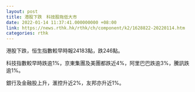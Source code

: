 ```yaml
---
layout: post
title: 港股下跌　科技股拖低大市
date: 2022-01-14 11:37:41.000000000 +08:00
link: https://news.rthk.hk/rthk/ch/component/k2/1628822-20220114.htm
categories: rthk
---
```


港股下跌，恒生指數較早時報24183點，跌246點。

科技指數較早時跌逾1%，京東集團及美團都跌近4%，阿里巴巴跌逾3%，騰訊跌逾1%。

銀行及金融股上升，滙控升近2%，友邦亦升近1%。
